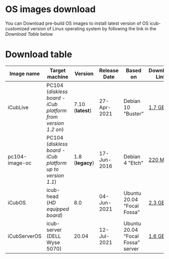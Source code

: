 # OS images download

You can Download pre-build OS images to install latest version of OS icub-customized version of Linux operating system by following the link in the _Download Table_ below

# Download table

| Image name | Target machine | Version | Release Date | Based on  | Download Link | Installation details  |
|---|---|---|---|---|---|---|
| iCubLive | PC104 (_diskless board - iCub platform from version 1.2 on_)  | 7.10 (**latest**) | 27-Apr-2021  | Debian 10 "Buster"  | [1.7 GB](https://storage.cloud.google.com/icub_os_images/iCubLive_7.10-rt-amd64.img.gz) | [_The iCub Live installation from image_](./pc104/the-icub-live-installation.md) |
| pc104-image-oc | PC104 (_diskless board - iCub platform up to version 1.1_)  | 1.8 (**legacy**)  | 17-Jun-2016  | Debian 4 "Etch"  | [220 MB](https://storage.cloud.google.com/icub_os_images/pc104-image1.8-oc.img.tar.bz2) | [_The iCub Live installation from image_](./pc104/the-icub-live-installation.md) |
| iCubOS | icub-head (_HD equipped board_)  |  8.0  | 04-Jun-2021  | Ubuntu 20.04 "Focal Fossa" | [2.3 GB](https://storage.cloud.google.com/icub_os_images/iCubOS_V8.0.20.04.zip)  |  [_The iCub OS installation from image_](./icubos/installation-from-image.md) |
| iCubServerOS  | icub-server (DELL Wyse 5070)| 20.04  | 12-Jul-2021 | Ubuntu 20.04 "Focal Fossa" server | [1.6 GB](https://storage.cloud.google.com/icub_os_images/iCubServerOS_V20.04.zip)  | [_The iCub Server installation from image_](./other-machines/icub-server-from-image.md) |
